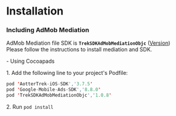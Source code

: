 # Installation

### Including AdMob Mediation

AdMob Mediation file SDK is **`TrekSDKAdMobMediationObjc`** ([Version](https://github.com/aotter/aotter-trek-admob-mediation-public-ios-objc/blob/master\_admob\_mediation\_v8/README.md))\
Please follow the instructions to install mediation and SDK.

\- Using Cocoapads

1\.  Add the following line to your project's Podfile:

```swift
pod 'AotterTrek-iOS-SDK','3.7.5'
pod 'Google-Mobile-Ads-SDK','8.8.0'
pod 'TrekSDKAdMobMediationObjc','1.0.8'
```

2\. Run `pod install`

